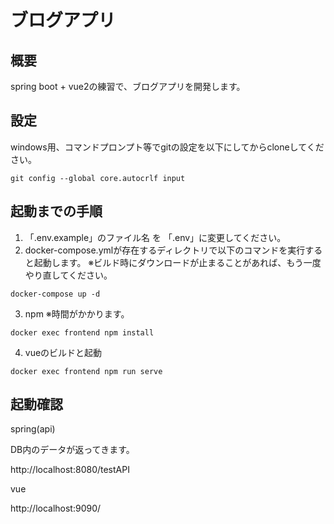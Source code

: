 # ブログアプリ

## 概要
spring boot + vue2の練習で、ブログアプリを開発します。

## 設定
windows用、コマンドプロンプト等でgitの設定を以下にしてからcloneしてください。
```
git config --global core.autocrlf input
```


## 起動までの手順
1. 「.env.example」のファイル名 を 「.env」に変更してください。  
2. docker-compose.ymlが存在するディレクトリで以下のコマンドを実行すると起動します。
※ビルド時にダウンロードが止まることがあれば、もう一度やり直してください。
```
docker-compose up -d
```
3. npm
※時間がかかります。
```
docker exec frontend npm install
```
4. vueのビルドと起動
```
docker exec frontend npm run serve
```

## 起動確認
spring(api)

DB内のデータが返ってきます。

http://localhost:8080/testAPI

vue

http://localhost:9090/

